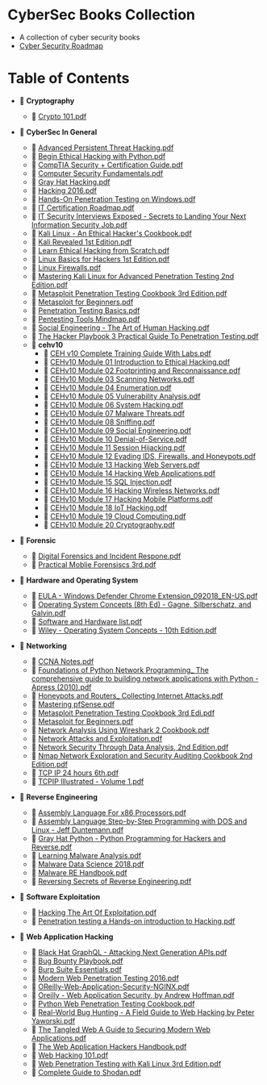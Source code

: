 # CyberSec Books Collection

- A collection of cyber security books
- [Cyber Security Roadmap](https://roadmap.sh/cyber-security)

# Table of Contents

- 📂 **Cryptography**
  - 📄 [Crypto 101.pdf](Cryptography/Crypto%20101.pdf)
- 📂 **CyberSec In General**
  - 📄 [Advanced Persistent Threat Hacking.pdf](CyberSec%20In%20General/Advanced%20Persistent%20Threat%20Hacking.pdf)
  - 📄 [Begin Ethical Hacking with Python.pdf](CyberSec%20In%20General/Begin%20Ethical%20Hacking%20with%20Python.pdf)
  - 📄 [CompTIA Security + Certification Guide.pdf](CyberSec%20In%20General/CompTIA%20Security%20%2B%20Certification%20Guide.pdf)
  - 📄 [Computer Security Fundamentals.pdf](CyberSec%20In%20General/Computer%20Security%20Fundamentals.pdf)
  - 📄 [Gray Hat Hacking.pdf](CyberSec%20In%20General/Gray%20Hat%20Hacking.pdf)
  - 📄 [Hacking 2016.pdf](CyberSec%20In%20General/Hacking%202016.pdf)
  - 📄 [Hands\-On Penetration Testing on Windows.pdf](CyberSec%20In%20General/Hands-On%20Penetration%20Testing%20on%20Windows.pdf)
  - 📄 [IT Certification Roadmap.pdf](CyberSec%20In%20General/IT%20%20Certification%20Roadmap.pdf)
  - 📄 [IT Security Interviews Exposed \- Secrets to Landing Your Next Information Security Job.pdf](CyberSec%20In%20General/IT%20Security%20Interviews%20Exposed%20-%20Secrets%20to%20Landing%20Your%20Next%20Information%20Security%20Job.pdf)
  - 📄 [Kali Linux \- An Ethical Hacker's Cookbook.pdf](CyberSec%20In%20General/Kali%20Linux%20-%20An%20Ethical%20Hacker's%20Cookbook.pdf)
  - 📄 [Kali Revealed 1st Edition.pdf](CyberSec%20In%20General/Kali%20Revealed%201st%20Edition.pdf)
  - 📄 [Learn Ethical Hacking from Scratch.pdf](CyberSec%20In%20General/Learn%20Ethical%20Hacking%20from%20Scratch.pdf)
  - 📄 [Linux Basics for Hackers 1st Edition.pdf](CyberSec%20In%20General/Linux%20Basics%20for%20Hackers%201st%20Edition.pdf)
  - 📄 [Linux Firewalls.pdf](CyberSec%20In%20General/Linux%20Firewalls.pdf)
  - 📄 [Mastering Kali Linux for Advanced Penetration Testing 2nd Edition.pdf](CyberSec%20In%20General/Mastering%20Kali%20Linux%20for%20Advanced%20Penetration%20Testing%202nd%20Edition.pdf)
  - 📄 [Metasploit Penetration Testing Cookbook 3rd Edition.pdf](CyberSec%20In%20General/Metasploit%20Penetration%20Testing%20Cookbook%203rd%20Edition.pdf)
  - 📄 [Metasploit for Beginners.pdf](CyberSec%20In%20General/Metasploit%20for%20Beginners.pdf)
  - 📄 [Penetration Testing Basics.pdf](CyberSec%20In%20General/Penetration%20Testing%20Basics.pdf)
  - 📄 [Pentesting Tools Mindmap.pdf](CyberSec%20In%20General/Pentesting%20Tools%20Mindmap.pdf)
  - 📄 [Social Engineering \- The Art of Human Hacking.pdf](CyberSec%20In%20General/Social%20Engineering%20-%20The%20Art%20of%20Human%20Hacking.pdf)
  - 📄 [The Hacker Playbook 3 Practical Guide To Penetration Testing.pdf](CyberSec%20In%20General/The%20Hacker%20Playbook%203%20Practical%20Guide%20To%20Penetration%20Testing.pdf)
  - 📂 **cehv10**
    - 📄 [CEH v10 Complete Training Guide With Labs.pdf](CyberSec%20In%20General/cehv10/CEH%20v10%20Complete%20Training%20Guide%20With%20Labs.pdf)
    - 📄 [CEHv10 Module 01 Introduction to Ethical Hacking.pdf](CyberSec%20In%20General/cehv10/CEHv10%20Module%2001%20Introduction%20to%20Ethical%20Hacking.pdf)
    - 📄 [CEHv10 Module 02 Footprinting and Reconnaissance.pdf](CyberSec%20In%20General/cehv10/CEHv10%20Module%2002%20Footprinting%20and%20Reconnaissance.pdf)
    - 📄 [CEHv10 Module 03 Scanning Networks.pdf](CyberSec%20In%20General/cehv10/CEHv10%20Module%2003%20Scanning%20Networks.pdf)
    - 📄 [CEHv10 Module 04 Enumeration.pdf](CyberSec%20In%20General/cehv10/CEHv10%20Module%2004%20Enumeration.pdf)
    - 📄 [CEHv10 Module 05 Vulnerability Analysis.pdf](CyberSec%20In%20General/cehv10/CEHv10%20Module%2005%20Vulnerability%20Analysis.pdf)
    - 📄 [CEHv10 Module 06 System Hacking.pdf](CyberSec%20In%20General/cehv10/CEHv10%20Module%2006%20System%20Hacking.pdf)
    - 📄 [CEHv10 Module 07 Malware Threats.pdf](CyberSec%20In%20General/cehv10/CEHv10%20Module%2007%20Malware%20Threats.pdf)
    - 📄 [CEHv10 Module 08 Sniffing.pdf](CyberSec%20In%20General/cehv10/CEHv10%20Module%2008%20Sniffing.pdf)
    - 📄 [CEHv10 Module 09 Social Engineering.pdf](CyberSec%20In%20General/cehv10/CEHv10%20Module%2009%20Social%20Engineering.pdf)
    - 📄 [CEHv10 Module 10 Denial\-of\-Service.pdf](CyberSec%20In%20General/cehv10/CEHv10%20Module%2010%20Denial-of-Service.pdf)
    - 📄 [CEHv10 Module 11 Session Hijacking.pdf](CyberSec%20In%20General/cehv10/CEHv10%20Module%2011%20Session%20Hijacking.pdf)
    - 📄 [CEHv10 Module 12 Evading IDS, Firewalls, and Honeypots.pdf](CyberSec%20In%20General/cehv10/CEHv10%20Module%2012%20Evading%20IDS%2C%20Firewalls%2C%20and%20Honeypots.pdf)
    - 📄 [CEHv10 Module 13 Hacking Web Servers.pdf](CyberSec%20In%20General/cehv10/CEHv10%20Module%2013%20Hacking%20Web%20Servers.pdf)
    - 📄 [CEHv10 Module 14 Hacking Web Applications.pdf](CyberSec%20In%20General/cehv10/CEHv10%20Module%2014%20Hacking%20Web%20Applications.pdf)
    - 📄 [CEHv10 Module 15 SQL Injection.pdf](CyberSec%20In%20General/cehv10/CEHv10%20Module%2015%20SQL%20Injection.pdf)
    - 📄 [CEHv10 Module 16 Hacking Wireless Networks.pdf](CyberSec%20In%20General/cehv10/CEHv10%20Module%2016%20Hacking%20Wireless%20Networks.pdf)
    - 📄 [CEHv10 Module 17 Hacking Mobile Platforms.pdf](CyberSec%20In%20General/cehv10/CEHv10%20Module%2017%20Hacking%20Mobile%20Platforms.pdf)
    - 📄 [CEHv10 Module 18 IoT Hacking.pdf](CyberSec%20In%20General/cehv10/CEHv10%20Module%2018%20IoT%20Hacking.pdf)
    - 📄 [CEHv10 Module 19 Cloud Computing.pdf](CyberSec%20In%20General/cehv10/CEHv10%20Module%2019%20Cloud%20Computing.pdf)
    - 📄 [CEHv10 Module 20 Cryptography.pdf](CyberSec%20In%20General/cehv10/CEHv10%20Module%2020%20Cryptography.pdf)
- 📂 **Forensic**
  - 📄 [Digital Forensics and Incident Respone.pdf](Forensic/Digital%20Forensics%20and%20Incident%20Respone.pdf)
  - 📄 [Practical Moblie Forensiscs 3rd.pdf](Forensic/Practical%20Moblie%20Forensiscs%203rd.pdf)
- 📂 **Hardware and Operating System**
  - 📄 [EULA \- Windows Defender Chrome Extension_092018_EN\-US.pdf](Hardware%20and%20Operating%20System/EULA%20-%20Windows%20Defender%20Chrome%20Extension_092018_EN-US.pdf)
  - 📄 [Operating System Concepts (8th Ed) \- Gagne, Silberschatz, and Galvin.pdf](<Hardware%20and%20Operating%20System/Operating%20System%20Concepts%20(8th%20Ed)%20-%20Gagne%2C%20Silberschatz%2C%20and%20Galvin.pdf>)
  - 📄 [Software and Hardware list.pdf](Hardware%20and%20Operating%20System/Software%20and%20Hardware%20list.pdf)
  - 📄 [Wiley \- Operating System Concepts \- 10th Edition.pdf](Hardware%20and%20Operating%20System/Wiley%20-%20Operating%20System%20Concepts%20-%2010th%20Edition.pdf)
- 📂 **Networking**

  - 📄 [CCNA Notes.pdf](Networking/CCNA%20Notes.pdf)
  - 📄 [Foundations of Python Network Programming\_ The comprehensive guide to building network applications with Python \-Apress (2010).pdf](<Networking/Foundations%20of%20Python%20Network%20Programming_%20The%20comprehensive%20guide%20to%20building%20network%20applications%20with%20Python%20-Apress%20(2010).pdf>)
  - 📄 [Honeypots and Routers\_ Collecting Internet Attacks.pdf](Networking/Honeypots%20and%20Routers_%20Collecting%20Internet%20Attacks.pdf)
  - 📄 [Mastering pfSense.pdf](Networking/Mastering%20pfSense.pdf)
  - 📄 [Metasploit Penetration Testing Cookbook 3rd Edi.pdf](Networking/Metasploit%20Penetration%20Testing%20Cookbook%203rd%20Edi.pdf)
  - 📄 [Metasploit for Beginners.pdf](Networking/Metasploit%20for%20Beginners.pdf)
  - 📄 [Network Analysis Using Wireshark 2 Cookbook.pdf](Networking/Network%20Analysis%20Using%20Wireshark%202%20Cookbook.pdf)
  - 📄 [Network Attacks and Exploitation.pdf](Networking/Network%20Attacks%20and%20Exploitation.pdf)
  - 📄 [Network Security Through Data Analysis, 2nd Edition.pdf](Networking/Network%20Security%20Through%20Data%20Analysis%2C%202nd%20Edition.pdf)
  - 📄 [Nmap Network Exploration and Security Auditing Cookbook 2nd Edition.pdf](Networking/Nmap%20Network%20Exploration%20and%20Security%20Auditing%20Cookbook%202nd%20Edition.pdf)
  - 📄 [TCP IP 24 hours 6th.pdf](Networking/TCP%20IP%2024%20hours%206th.pdf)
  - 📄 [TCPIP Illustrated \- Volume 1.pdf](Networking/TCPIP%20Illustrated%20-%20Volume%201.pdf)

- 📂 **Reverse Engineering**
  - 📄 [Assembly Language For x86 Processors.pdf](Reverse%20Engineering/Assembly%20Language%20For%20x86%20Processors.pdf)
  - 📄 [Assembly Language Step\-by\-Step Programming with DOS and Linux \- Jeff Duntemann.pdf](Reverse%20Engineering/Assembly%20Language%20Step-by-Step%20Programming%20with%20DOS%20and%20Linux%20-%20Jeff%20Duntemann.pdf)
  - 📄 [Gray Hat Python \- Python Programming for Hackers and Reverse.pdf](Reverse%20Engineering/Gray%20Hat%20Python%20%20-%20Python%20Programming%20for%20Hackers%20and%20Reverse.pdf)
  - 📄 [Learning Malware Analysis.pdf](Reverse%20Engineering/Learning%20Malware%20Analysis.pdf)
  - 📄 [Malware Data Science 2018.pdf](Reverse%20Engineering/Malware%20Data%20Science%202018.pdf)
  - 📄 [Malware RE Handbook.pdf](Reverse%20Engineering/Malware%20RE%20Handbook.pdf)
  - 📄 [Reversing Secrets of Reverse Engineering.pdf](Reverse%20Engineering/Reversing%20Secrets%20of%20Reverse%20Engineering.pdf)
- 📂 **Software Exploitation**

  - 📄 [Hacking The Art Of Exploitation.pdf](Software%20Exploitation/Hacking%20The%20Art%20Of%20Exploitation.pdf)
  - 📄 [Penetration testing a Hands\-on introduction to Hacking.pdf](Software%20Exploitation/Penetration%20testing%20a%20Hands-on%20introduction%20to%20Hacking.pdf)

- 📂 **Web Application Hacking**
  - 📄 [Black Hat GraphQL - Attacking Next Generation APIs.pdf](Web%20Application%20Hacking/Black%20Hat%20GraphQL%20-%20Attacking%20Next%20Generation%20APIs.pdf)
  - 📄 [Bug Bounty Playbook.pdf](Web%20Application%20Hacking/Bug%20Bounty%20Playbook.pdf)
  - 📄 [Burp Suite Essentials.pdf](Web%20Application%20Hacking/Burp%20Suite%20Essentials.pdf)
  - 📄 [Modern Web Penetration Testing 2016.pdf](Web%20Application%20Hacking/Modern%20Web%20Penetration%20Testing%202016.pdf)
  - 📄 [OReilly\-Web\-Application\-Security\-NGINX.pdf](Web%20Application%20Hacking/OReilly-Web-Application-Security-NGINX.pdf)
  - 📄 [Oreilly \- Web Application Security, by Andrew Hoffman.pdf](Web%20Application%20Hacking/Oreilly%20-%20Web%20Application%20Security%2C%20by%20Andrew%20Hoffman.pdf)
  - 📄 [Python Web Penetration Testing Cookbook.pdf](Web%20Application%20Hacking/Python%20Web%20Penetration%20Testing%20Cookbook.pdf)
  - 📄 [Real-World Bug Hunting - A Field Guide to Web Hacking by Peter Yaworski.pdf](Web%20Application%20Hacking/Real-World%20Bug%20Hunting%20-%20A%20Field%20Guide%20to%20Web%20Hacking%20by%20Peter%20Yaworski.pdf)
  - 📄 [The Tangled Web A Guide to Securing Modern Web Applications.pdf](Web%20Application%20Hacking/The%20Tangled%20Web%20A%20Guide%20to%20Securing%20Modern%20Web%20Applications.pdf)
  - 📄 [The Web Application Hackers Handbook.pdf](Web%20Application%20Hacking/The%20Web%20Application%20Hackers%20Handbook.pdf)
  - 📄 [Web Hacking 101.pdf](Web%20Application%20Hacking/Web%20Hacking%20101.pdf)
  - 📄 [Web Penetration Testing with Kali Linux 3rd Edition.pdf](Web%20Application%20Hacking/Web%20Penetration%20Testing%20with%20Kali%20Linux%203rd%20Edition.pdf)
  - 📄 [Complete Guide to Shodan.pdf](Web%20Application%20Hacking/Complete%20Guide%20to%20Shodan.pdf)
